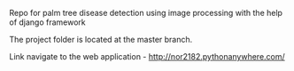 Repo for palm tree disease detection using image processing with the help of django framework

The project folder is located at the master branch.

Link navigate to the web application - http://nor2182.pythonanywhere.com/
